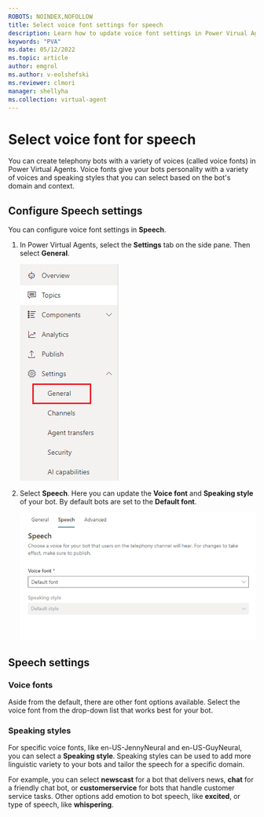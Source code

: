 ```yaml
---
ROBOTS: NOINDEX,NOFOLLOW
title: Select voice font settings for speech
description: Learn how to update voice font settings in Power Virual Agents to customize your bot's speech.
keywords: "PVA"
ms.date: 05/12/2022
ms.topic: article
author: emgrol  
ms.author: v-eolshefski
ms.reviewer: clmori
manager: shellyha
ms.collection: virtual-agent
---
```


# Select voice font for speech

You can create telephony bots with a variety of voices (called voice fonts) in Power Virtual Agents. Voice fonts give your bots personality with a variety of voices and speaking styles that you can select based on the bot's domain and context.

## Configure Speech settings

You can configure voice font settings in **Speech**.

1. In Power Virtual Agents, select the **Settings** tab on the side pane. Then select **General**.

    ![General Settings location in pane.](media/advanced-speech-settings/settings-general-pane.PNG)

1. Select **Speech**. Here you can update the **Voice font** and **Speaking style** of your bot. By default bots are set to the **Default font**.

    ![Speech setting page.](media/advanced-speech-settings/speech-page-settings.PNG)

## Speech settings

### Voice fonts

Aside from the default, there are other font options available. Select the voice font from the drop-down list that works best for your bot.

### Speaking styles

For specific voice fonts, like en-US-JennyNeural and en-US-GuyNeural, you can select a **Speaking style**. Speaking styles can be used to add more linguistic variety to your bots and tailor the speech for a specific domain.

For example, you can select **newscast** for a bot that delivers news, **chat** for a friendly chat bot, or **customerservice** for bots that handle customer service tasks. Other options add emotion to bot speech, like **excited**, or type of speech, like **whispering**.
